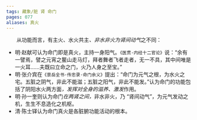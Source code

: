 ```yaml
---
tags: 藏象/脏 肾 命门
pages: 077
aliases: 真火
---
```

&emsp;&emsp;从功能而言，有主火、水火共主<dfn>、非水非火为肾间动气</dfn>之不同：
- 明·赵献可认为命门即是真火，主持一身阳气。`《医贯·内经十二官论》`说：“余有一譬焉，譬之元宵之鳌山走马灯，拜者舞者飞者走者，无一不具，其中间唯是一火耳……夫既曰立命之门，火乃人身之至宝。”
- 明·张介宾在`《景岳全书·传忠录·命门余义》`提出：“命门为元气之根，为水火之宅。五脏之阴气，非此不能滋；五脏之阳气，非此不能发。”认为命门的功能包括了阴阳水火两方面<dfn>，发挥对全身的滋养、激发</dfn>作用。
- 明·孙一奎则认为命门<dfn>在两肾之间，</dfn>非水非火，乃 “肾间动气”，为元气发动之机，生生不息造化之机枢。
- 清·陈士铎认为命门真火是各脏腑功能活动的根本。